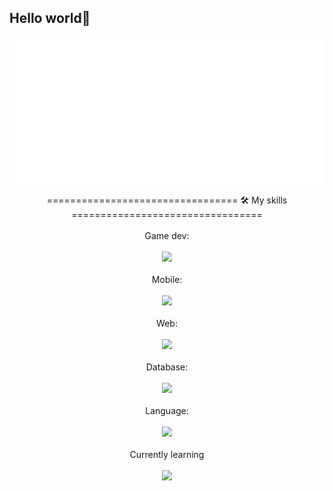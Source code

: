 ## Hello world👋

![Metrics](/metrics.classic.svg)

<div align="center">
    ================================= 🛠️ My skills =================================
    <br>
    <br>
    Game dev:
    <br>
    <br>
    <a href="https://skillicons.dev">
      <img src="https://skillicons.dev/icons?i=cs,unity" />
    </a>
    <br>
    <br>
    Mobile:
    <br>
    <br>
    <a href="https://skillicons.dev">
      <img src="https://skillicons.dev/icons?i=flutter,swift" />
    </a>
    <br>
    <br>
    Web:
    <br>
    <br>
    <a href="https://skillicons.dev">
      <img src="https://skillicons.dev/icons?i=html,css,vue,js" />
    </a>
    <br>
    <br>
    Database:
    <br>
    <br>
    <a href="https://skillicons.dev">
      <img src="https://skillicons.dev/icons?i=sqlite,firebase" />
    </a>
    <br>
    <br>
    Language:
    <br>
    <br>
    <a href="https://skillicons.dev">
      <img src="https://skillicons.dev/icons?i=py,java" />
    </a>
    <br>
    <br>
    Currently learning
    <br>
    <br>
    <a href="https://skillicons.dev">
      <img src="https://skillicons.dev/icons?i=docker,kubernetes,fastapi,cpp" />
    </a>
</div>



<!--
**Clifong/Clifong** is a ✨ _special_ ✨ repository because its `README.md` (this file) appears on your GitHub profile.

Here are some ideas to get you started:

- 🔭 I’m currently working on ...
- 🌱 I’m currently learning ...
- 👯 I’m looking to collaborate on ...
- 🤔 I’m looking for help with ...
- 💬 Ask me about ...
- 📫 How to reach me: ...
- 😄 Pronouns: ...
- ⚡ Fun fact: ...
-->
